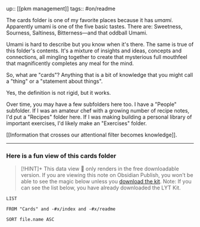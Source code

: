 up:: [[pkm management]]
tags:: #on/readme 

The cards folder is one of my favorite places because it has *umami*. Apparently umami is one of the five basic tastes. There are: Sweetness, Sourness, Saltiness, Bitterness—and that oddball Umami.

Umami is hard to describe but you know when it's there. The same is true of this folder's contents. It's a mixture of insights and ideas, concepts and connections, all mingling together to create that mysterious full mouthfeel that magnificently completes any meal for the mind. 

So, what are "cards"? Anything that is a bit of knowledge that you might call a "thing" or a "statement about things". 

Yes, the definition is not rigid, but it works. 

Over time, you may have a few subfolders here too. I have a "People" subfolder. If I was an amateur chef with a growing number of recipe notes, I'd put a "Recipes" folder here. If I was making building a personal library of important exercises, I'd likely make an "Exercises" folder. 

[[Information that crosses our attentional filter becomes knowledge]].

---

### Here is a fun view of this cards folder

> [!HINT]+ This data view 🔬 only renders in the free downloadable version.
> If you are viewing this note on Obsidian Publish, you won't be able to see the magic below unless you [download the kit](https://www.linkingyourthinking.com/download-lyt-kit).
> Note: If you can see the list below, you have already downloaded the LYT Kit.

``` dataview
LIST  

FROM "Cards" and -#x/index and -#x/readme

SORT file.name ASC
```
